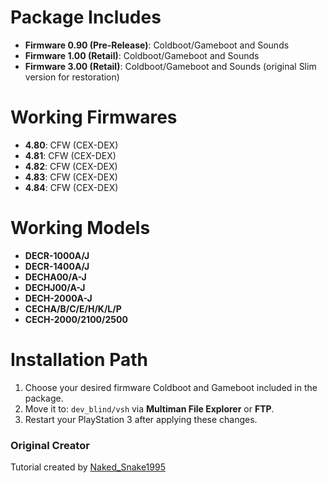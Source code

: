 # Package Includes

- **Firmware 0.90 (Pre-Release)**: Coldboot/Gameboot and Sounds  
- **Firmware 1.00 (Retail)**: Coldboot/Gameboot and Sounds  
- **Firmware 3.00 (Retail)**: Coldboot/Gameboot and Sounds (original Slim version for restoration)

# Working Firmwares

- **4.80**: CFW (CEX-DEX)  
- **4.81**: CFW (CEX-DEX)  
- **4.82**: CFW (CEX-DEX)  
- **4.83**: CFW (CEX-DEX)  
- **4.84**: CFW (CEX-DEX)  

# Working Models

- **DECR-1000A/J**  
- **DECR-1400A/J**  
- **DECHA00/A-J**  
- **DECHJ00/A-J**  
- **DECH-2000A-J**  
- **CECHA/B/C/E/H/K/L/P**  
- **CECH-2000/2100/2500**  

# Installation Path

1. Choose your desired firmware Coldboot and Gameboot included in the package.  
2. Move it to: `dev_blind/vsh` via **Multiman File Explorer** or **FTP**.  
3. Restart your PlayStation 3 after applying these changes.
### Original Creator

Tutorial created by [Naked_Snake1995](https://www.psx-place.com/threads/tutorial-playstation3-coldboot-gameboot-collection-0-90-1-00-3-00.23082/)
